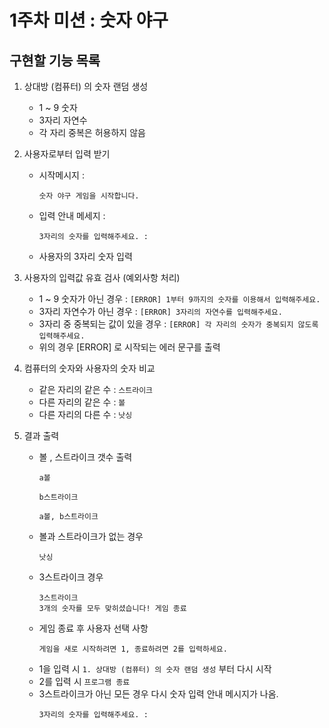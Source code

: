 # 1주차 미션 : 숫자 야구 
## 구현할 기능 목록

1. 상대방 (컴퓨터) 의 숫자 랜덤 생성
   * 1 ~ 9 숫자
   * 3자리 자연수
   * 각 자리 중복은 허용하지 않음

  
2. 사용자로부터 입력 받기
   * 시작메시지 :
       ```
       숫자 야구 게임을 시작합니다.
       ```
   * 입력 안내 메세지 :
     ```
     3자리의 숫자를 입력해주세요. :
     ``` 
   * 사용자의 3자리 숫자 입력


4. 사용자의 입력값 유효 검사 (예외사항 처리)
   * 1 ~ 9 숫자가 아닌 경우  : `[ERROR] 1부터 9까지의 숫자를 이용해서 입력해주세요.`
   * 3자리 자연수가 아닌 경우  : `[ERROR] 3자리의 자연수를 입력해주세요.`
   * 3자리 중 중복되는 값이 있을 경우 : `[ERROR] 각 자리의 숫자가 중복되지 않도록 입력해주세요. `
   * 위의 경우 [ERROR] 로 시작되는 에러 문구를 출력


5. 컴퓨터의 숫자와 사용자의 숫자 비교
   * 같은 자리의 같은 수 : `스트라이크`
   * 다른 자리의 같은 수 : `볼`
   * 다른 자리의 다른 수 : `낫싱`
  
6. 결과 출력
   * 볼 , 스트라이크 갯수 출력
       ```  
     a볼
       ```
       ```
     b스트라이크
       ```
       ```
     a볼, b스트라이크
       ``` 
   * 볼과 스트라이크가 없는 경우
       ```
     낫싱
       ```
   * 3스트라이크 경우
       ```
       3스트라이크
       3개의 숫자를 모두 맞히셨습니다! 게임 종료
       ```
   * 게임 종료 후 사용자 선택 사항
       ```
     게임을 새로 시작하려면 1, 종료하려면 2를 입력하세요.
       ```
   * 1을 입력 시 `1. 상대방 (컴퓨터) 의 숫자 랜덤 생성` 부터 다시 시작
   * 2를 입력 시 `프로그램 종료`
   * 3스트라이크가 아닌 모든 경우 다시 숫자 입력 안내 메시지가 나옴.
       ```
     3자리의 숫자를 입력해주세요. :
       ```


